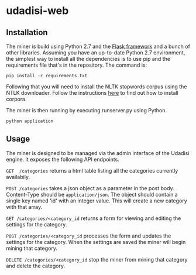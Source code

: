 # udadisi-web



## Installation
The miner is build using Python 2.7 and the [Flask framework](http://flask.pocoo.org/) and a bunch of other libraries.  Assuming you have an up-to-date Python 2.7 environment, the simplest way to install all the dependencies is to use pip and the requirements file that's in the repository.  The command is:

`pip install -r requirements.txt`

Following that you will need to install the NLTK stopwords corpus using the NTLK downloader.  Follow the instructions [here](http://www.nltk.org/data.html) to find out how to install corpora. 

The miner is then running by executing runserver.py using Python.

`python application`

## Usage
The miner is designed to be managed via the admin interface of the Udadisi engine.  It exposes the following API endpoints.

`GET  /categories` returns a html table listing all the categories currently availabily.

`POST /categories` takes a json object as a parameter in the post body.  Content-Type should be `application/json`.  The object should contain a single key named 'id' with an integer value.  This will create a new category with that array.

`GET /categories/<category_id` returns a form for viewing and editing the settings for the category.

`POST /categories/<category_id` processes the form and updates the settings for the category.  When the settings are saved the miner will begin mining that category.

`DELETE /categories/<category_id` stop the miner from mining that category and delete the category.

